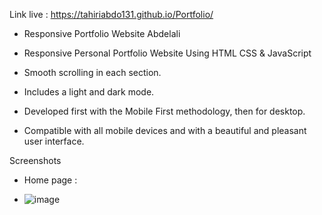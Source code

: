 Link live : https://tahiriabdo131.github.io/Portfolio/

* Responsive Portfolio Website Abdelali

* Responsive Personal Portfolio Website Using HTML CSS & JavaScript

* Smooth scrolling in each section.

* Includes a light and dark mode.

* Developed first with the Mobile First methodology, then for desktop.

* Compatible with all mobile devices and with a beautiful and pleasant user interface.

Screenshots

* Home page :

* ![image](https://user-images.githubusercontent.com/56969009/198878259-ad10993e-6505-4234-ab4c-40e34abf87a8.png)

